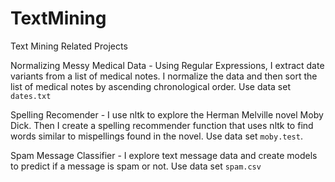 # TextMining
Text Mining Related Projects

Normalizing Messy Medical Data - Using Regular Expressions, I extract date variants from a list of medical notes. I normalize the data and then sort the list of medical notes by ascending chronological order. Use data set `dates.txt`

Spelling Recomender - I use nltk to explore the Herman Melville novel Moby Dick. Then I create a spelling recommender function that uses nltk to find words similar to mispellings found in the novel. Use data set `moby.test`.

Spam Message Classifier - I explore text message data and create models to predict if a message is spam or not. Use data set `spam.csv`
